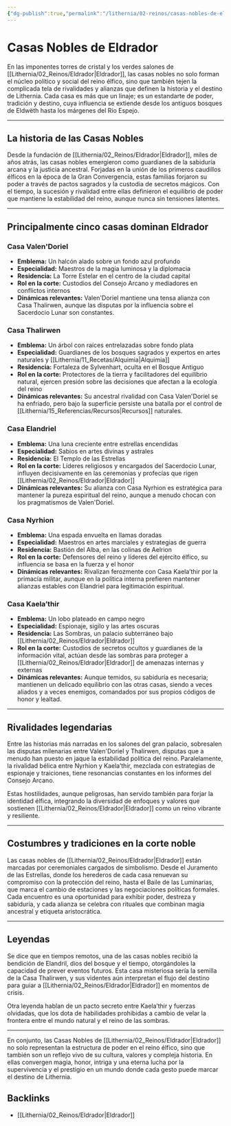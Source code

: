```yaml
---
{"dg-publish":true,"permalink":"/lithernia/02-reinos/casas-nobles-de-eldrador/","title":"Casas Nobles de Eldrador","tags":["lithernia","casas-nobles","organizacion","Eldrador"]}
---
```


# Casas Nobles de Eldrador

En las imponentes torres de cristal y los verdes salones de [[Lithernia/02_Reinos/Eldrador\|Eldrador]], las casas nobles no solo forman el núcleo político y social del reino élfico, sino que también tejen la complicada tela de rivalidades y alianzas que definen la historia y el destino de Lithernia. Cada casa es más que un linaje; es un estandarte de poder, tradición y destino, cuya influencia se extiende desde los antiguos bosques de Eldwëth hasta los márgenes del Río Espejo.

---

## La historia de las Casas Nobles

Desde la fundación de [[Lithernia/02_Reinos/Eldrador\|Eldrador]], miles de años atrás, las casas nobles emergieron como guardianes de la sabiduría arcana y la justicia ancestral. Forjadas en la unión de los primeros caudillos élficos en la época de la Gran Convergencia, estas familias forjaron su poder a través de pactos sagrados y la custodia de secretos mágicos. Con el tiempo, la sucesión y rivalidad entre ellas definieron el equilibrio de poder que mantiene la estabilidad del reino, aunque nunca sin tensiones latentes.

---

## Principalmente cinco casas dominan Eldrador

### Casa Valen'Doriel

- **Emblema:** Un halcón alado sobre un fondo azul profundo  
- **Especialidad:** Maestros de la magia luminosa y la diplomacia  
- **Residencia:** La Torre Estelar en el centro de la ciudad capital  
- **Rol en la corte:** Custodios del Consejo Arcano y mediadores en conflictos internos  
- **Dinámicas relevantes:** Valen'Doriel mantiene una tensa alianza con Casa Thalirwen, aunque las disputas por la influencia sobre el Sacerdocio Lunar son constantes.

### Casa Thalirwen

- **Emblema:** Un árbol con raíces entrelazadas sobre fondo plata  
- **Especialidad:** Guardianes de los bosques sagrados y expertos en artes naturales y [[Lithernia/11_Recetas/Alquimia\|Alquimia]]  
- **Residencia:** Fortaleza de Sylvenhart, oculta en el Bosque Antiguo  
- **Rol en la corte:** Protectores de la tierra y facilitadores del equilibrio natural, ejercen presión sobre las decisiones que afectan a la ecología del reino  
- **Dinámicas relevantes:** Su ancestral rivalidad con Casa Valen'Doriel se ha enfriado, pero bajo la superficie persiste una batalla por el control de [[Lithernia/15_Referencias/Recursos\|Recursos]] naturales.

### Casa Elandriel

- **Emblema:** Una luna creciente entre estrellas encendidas  
- **Especialidad:** Sabios en artes divinas y astrales  
- **Residencia:** El Templo de las Estrellas  
- **Rol en la corte:** Líderes religiosos y encargados del Sacerdocio Lunar, influyen decisivamente en las ceremonias y profecías que rigen [[Lithernia/02_Reinos/Eldrador\|Eldrador]]  
- **Dinámicas relevantes:** Su alianza con Casa Nyrhion es estratégica para mantener la pureza espiritual del reino, aunque a menudo chocan con los pragmatismos de Valen'Doriel.

### Casa Nyrhion

- **Emblema:** Una espada envuelta en llamas doradas  
- **Especialidad:** Maestros en artes marciales y estrategias de guerra  
- **Residencia:** Bastión del Alba, en las colinas de Aelrion  
- **Rol en la corte:** Defensores del reino y líderes del ejército élfico, su influencia se basa en la fuerza y el honor  
- **Dinámicas relevantes:** Rivalizan ferozmente con Casa Kaela’thir por la primacía militar, aunque en la política interna prefieren mantener alianzas estables con Elandriel para legitimación espiritual.

### Casa Kaela’thir

- **Emblema:** Un lobo plateado en campo negro  
- **Especialidad:** Espionaje, sigilo y las artes oscuras  
- **Residencia:** Las Sombras, un palacio subterráneo bajo [[Lithernia/02_Reinos/Eldrador\|Eldrador]]  
- **Rol en la corte:** Custodios de secretos ocultos y guardianes de la información vital, actúan desde las sombras para proteger a [[Lithernia/02_Reinos/Eldrador\|Eldrador]] de amenazas internas y externas  
- **Dinámicas relevantes:** Aunque temidos, su sabiduría es necesaria; mantienen un delicado equilibrio con las otras casas, siendo a veces aliados y a veces enemigos, comandados por sus propios códigos de honor y lealtad.

---

## Rivalidades legendarias

Entre las historias más narradas en los salones del gran palacio, sobresalen las disputas milenarias entre Valen'Doriel y Thalirwen, disputas que a menudo han puesto en jaque la estabilidad política del reino. Paralelamente, la rivalidad bélica entre Nyrhion y Kaela’thir, mezclada con estrategias de espionaje y traiciones, tiene resonancias constantes en los informes del Consejo Arcano.

Estas hostilidades, aunque peligrosas, han servido también para forjar la identidad élfica, integrando la diversidad de enfoques y valores que sostienen [[Lithernia/02_Reinos/Eldrador\|Eldrador]] como un reino vibrante y resiliente.

---

## Costumbres y tradiciones en la corte noble

Las casas nobles de [[Lithernia/02_Reinos/Eldrador\|Eldrador]] están marcadas por ceremoniales cargados de simbolismo. Desde el Juramento de las Estrellas, donde los herederos de cada casa renuevan su compromiso con la protección del reino, hasta el Baile de las Luminarias, que marca el cambio de estaciones y las negociaciones políticas formales. Cada encuentro es una oportunidad para exhibir poder, destreza y sabiduría, y cada alianza se celebra con rituales que combinan magia ancestral y etiqueta aristocrática.

---

## Leyendas

Se dice que en tiempos remotos, una de las casas nobles recibió la bendición de Elandril, dios del bosque y el tiempo, otorgándoles la capacidad de prever eventos futuros. Esta casa misteriosa sería la semilla de la Casa Thalirwen, y sus videntes aún interpretan el flujo del destino para guiar a [[Lithernia/02_Reinos/Eldrador\|Eldrador]] en momentos de crisis.

Otra leyenda hablan de un pacto secreto entre Kaela’thir y fuerzas olvidadas, que los dota de habilidades prohibidas a cambio de velar la frontera entre el mundo natural y el reino de las sombras.

---

En conjunto, las Casas Nobles de [[Lithernia/02_Reinos/Eldrador\|Eldrador]] no solo representan la estructura de poder en el reino élfico, sino que también son un reflejo vivo de su cultura, valores y compleja historia. En ellas convergen magia, honor, intriga y una eterna lucha por la supervivencia y el prestigio en un mundo donde cada gesto puede marcar el destino de Lithernia.

## Backlinks
- [[Lithernia/02_Reinos/Eldrador\|Eldrador]]
